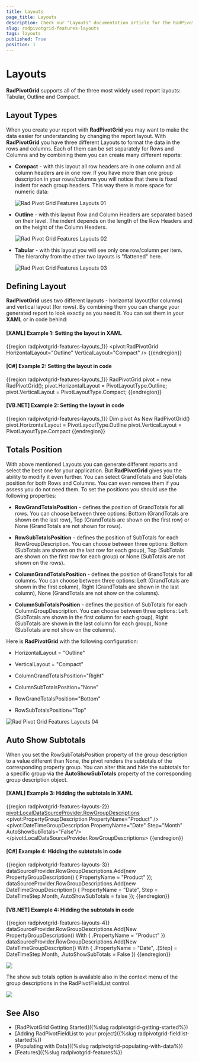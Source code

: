 ```yaml
---
title: Layouts
page_title: Layouts
description: Check our "Layouts" documentation article for the RadPivotGrid WPF control.
slug: radpivotgrid-features-layouts
tags: layouts
published: True
position: 1
---
```


# Layouts

__RadPivotGrid__ supports all of the three most widely used report layouts: Tabular, Outline and Compact.       

## Layout Types

When you create your report with __RadPivotGrid__ you may want to make the data easier for understanding by changing the report layout. With __RadPivotGrid__ you have three different Layouts to format the data in the rows and columns. Each of them can be set separately for Rows and Columns and by combining them you can create many different reports:       

* __Compact__ - with this layout all row headers are in one column and all column headers are in one row. If you have more than one group description in your rows/columns you will notice that there is fixed indent for each group headers. This way there is more space for numeric data:

	![Rad Pivot Grid Features Layouts 01](images/RadPivotGrid_Features_Layouts_01.png)

* __Outline__ - with this layout Row and Column Headers are separated based on their level. The indent depends on the length of the Row Headers and on the height of the Column Headers.

	![Rad Pivot Grid Features Layouts 02](images/RadPivotGrid_Features_Layouts_02.png)

* __Tabular__ - with this layout you will see only one row/column per item. The hierarchy from the other two layouts is "flattened" here. 

	![Rad Pivot Grid Features Layouts 03](images/RadPivotGrid_Features_Layouts_03.png)

## Defining Layout

__RadPivotGrid__ uses two different layouts - horizontal layout(for columns) and vertical layout (for rows). By combining them you can change your generated report to look exactly as you need it. You can set them in your __XAML__ or in code behind:        

#### __[XAML] Example 1: Setting the layout in XAML__  
{{region radpivotgrid-features-layouts_1}}
	<pivot:RadPivotGrid HorizontalLayout="Outline" VerticalLayout="Compact" />
{{endregion}}

#### __[C#] Example 2: Setting the layout in code__  
{{region radpivotgrid-features-layouts_1}}
	RadPivotGrid pivot = new RadPivotGrid();
	pivot.HorizontalLayout = PivotLayoutType.Outline;
	pivot.VerticalLayout = PivotLayoutType.Compact;
{{endregion}}

#### __[VB.NET] Example 2: Setting the layout in code__  
{{region radpivotgrid-features-layouts_1}}
	Dim pivot As New RadPivotGrid()
	pivot.HorizontalLayout = PivotLayoutType.Outline
	pivot.VerticalLayout = PivotLayoutType.Compact
{{endregion}}

## Totals Position

With above mentioned Layouts you can generate different reports and select the best one for your application. But __RadPivotGrid__ gives you the ability to modify it even further. You can select GrandTotals and SubTotals position for both Rows and Columns. You can even remove them if you assess you do not need them. To set the positions you should use the following properties:

* __RowGrandTotalsPosition__ - defines the position of GrandTotals for all rows. You can choose between three options: Bottom (GrandTotals are shown on the last row), Top (GrandTotals are shown on the first row) or None (GrandTotals are not shown for rows).            

* __RowSubTotalsPosition__ - defines the position of SubTotals for each RowGroupDescription. You can choose between three options: Bottom (SubTotals are shown on the last row for each group), Top (SubTotals are shown on the first row for each group) or None (SubTotals are not shown on the rows).            

* __ColumnGrandTotalsPosition__ - defines the position of GrandTotals for all columns. You can choose between three options: Left (GrandTotals are shown in the first column), Right (GrandTotals are shown in the last column), None (GrandTotals are not show on the columns).            

* __ColumnSubTotalsPosition__ - defines the position of SubTotals for each ColumnGroupDescription. You can choose between three options: Left (SubTotals are shown in the first column for each group), Right (SubTotals are shown in the last column for each group), None (SubTotals are not show on the columns).            

Here is __RadPivotGrid__ with the following configuration:        

* HorizontalLayout = "Outline"

* VerticalLayout = "Compact"

* ColumnGrandTotalsPosition="Right"

* ColumnSubTotalsPosition="None"

* RowGrandTotalsPosition="Bottom"

* RowSubTotalsPosition="Top"

![Rad Pivot Grid Features Layouts 04](images/RadPivotGrid_Features_Layouts_04.png)

## Auto Show Subtotals

When you set the RowSubTotalsPosition property of the group description to a value different than None, the pivot renders the subtotals of the corresponding property group. You can alter this and hide the subtotals for a specific group via the __AutoShowSubTotals__ property of the corresponding group description object.

#### __[XAML] Example 3: Hidding the subtotals in XAML__  
{{region radpivotgrid-features-layouts-2}}	
	<pivot:LocalDataSourceProvider.RowGroupDescriptions>
		<pivot:PropertyGroupDescription PropertyName="Product" />
		<pivot:DateTimeGroupDescription PropertyName="Date" Step="Month" AutoShowSubTotals="False"/>
	</pivot:LocalDataSourceProvider.RowGroupDescriptions>
{{endregion}}

#### __[C#] Example 4: Hidding the subtotals in code__  
{{region radpivotgrid-features-layouts-3}}	
		dataSourceProvider.RowGroupDescriptions.Add(new PropertyGroupDescription() { PropertyName = "Product" });
		dataSourceProvider.RowGroupDescriptions.Add(new DateTimeGroupDescription() { PropertyName = "Date", Step = DateTimeStep.Month, AutoShowSubTotals = false });
{{endregion}}

#### __[VB.NET] Example 4: Hidding the subtotals in code__  
{{region radpivotgrid-features-layouts-4}}
	dataSourceProvider.RowGroupDescriptions.Add(New PropertyGroupDescription() With { .PropertyName = "Product" })
	dataSourceProvider.RowGroupDescriptions.Add(New DateTimeGroupDescription() With {
        .PropertyName = "Date",
        .[Step] = DateTimeStep.Month,
        .AutoShowSubTotals = False
    })
{{endregion}}

![](images/pivotgrid-features-layouts-0.png)

The show sub totals option is available also in the context menu of the group descriptions in the RadPivotFieldList control.

![](images/pivotgrid-features-layouts-1.png)

## See Also  
 * [RadPivotGrid Getting Started]({%slug radpivotgrid-getting-started%})
 * [Adding RadPivotFieldList to your project]({%slug radpivotgrid-fieldlist-started%})
 * [Populating with Data]({%slug radpivotgrid-populating-with-data%})
 * [Features]({%slug radpivotgrid-features%})
